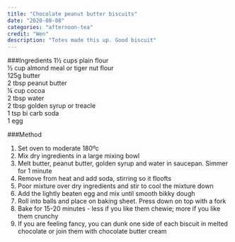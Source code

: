 ```yaml
---
title: "Chocolate peanut butter biscuits"
date: "2020-08-08"
categories: "afternoon-tea"
credit: "Wen"
description: "Totes made this up. Good biscuit"
---
```


###Ingredients
1½ cups plain flour  
½ cup almond meal or tiger nut flour  
125g butter  
2 tbsp peanut butter  
¼ cup cocoa  
2 tbsp water  
2 tbsp golden syrup or treacle  
1 tsp bi carb soda  
1 egg

###Method

1. Set oven to moderate 180ºc
2. Mix dry ingredients in a large mixing bowl
3. Melt butter, peanut butter, golden syrup and water in saucepan. Simmer for 1 minute
4. Remove from heat and add soda, stirring so it floofts
5. Poor mixture over dry ingredients and stir to cool the mixture down
6. Add the lightly beaten egg and mix until smooth bikky dough
7. Roll into balls and place on baking sheet. Press down on top with a fork
8. Bake for 15-20 minutes - less if you like them chewie; more if you like them crunchy
9. If you are feeling fancy, you can dunk one side of each biscuit in melted chocolate or join them with chocolate butter cream
